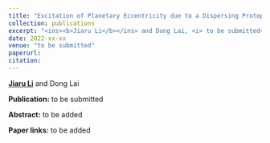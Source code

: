 ```yaml
---
title: "Excitation of Planetary Eccentricity due to a Dispersing Protoplanetary Disk"
collection: publications
excerpt: "<ins><b>Jiaru Li</b></ins> and Dong Lai, <i> to be submitted</i>"
date: 2022-xx-xx
venue: "to be submitted"
paperurl: 
citation:
---
```


<ins><b>Jiaru Li</b></ins> and Dong Lai

<b>Publication:</b>  to be submitted

<b>Abstract:</b> to be added

<b>Paper links:</b>  to be added
